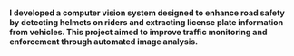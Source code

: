 #### I developed a computer vision system designed to enhance road safety by detecting helmets on riders and extracting license plate information from vehicles. This project aimed to improve traffic monitoring and enforcement through automated image analysis.
